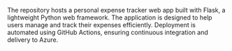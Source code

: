The repository hosts a personal expense tracker web app built with Flask, a lightweight Python
web framework. The application is designed to help users manage and track their expenses
efficiently. Deployment is automated using GitHub Actions, ensuring continuous integration and
delivery to Azure.
